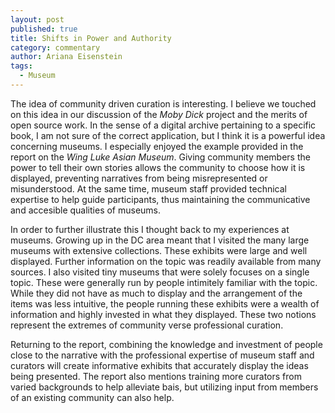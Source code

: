 ```yaml
---
layout: post
published: true
title: Shifts in Power and Authority
category: commentary
author: Ariana Eisenstein
tags: 
  - Museum
---
```


The idea of community driven curation is interesting. I believe we touched on this idea in our discussion of the _Moby Dick_ project and the merits of open source work. In the sense of a digital archive pertaining to a specific book, I am not sure of the correct application, but I think it is a powerful idea concerning museums. I especially enjoyed the example provided in the report on the _Wing Luke Asian Museum_. Giving community members the power to tell their own stories allows the community to choose how it is displayed, preventing narratives from being misrepresented or misunderstood. At the same time, museum staff provided technical expertise to help guide participants, thus maintaining the communicative and accesible qualities of museums. 

In order to further illustrate this I thought back to my experiences at museums. Growing up in the DC area meant that I visited the many large museums with extensive collections. These exhibits were large and well displayed. Further information on the topic was readily available from many sources. I also visited tiny museums that were solely focuses on a single topic. These were generally run by people intimitely familiar with the topic. While they did not have as much to display and the arrangement of the items was less intuitive, the people running these exhibits were a wealth of information and highly invested in what they displayed. These two notions represent the extremes of community verse professional curation.

Returning to the report, combining the knowledge and investment of people close to the narrative with the professional expertise of museum staff and curators will create informative exhibits that accurately display the ideas being presented. The report also mentions training more curators from varied backgrounds to help alleviate bais, but utilizing input from members of an existing community can also help.


